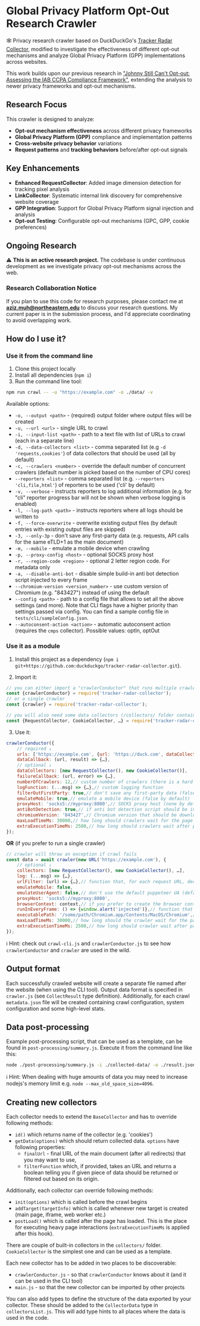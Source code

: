 # Global Privacy Platform Opt-Out Research Crawler
🕸 Privacy research crawler based on DuckDuckGo's [Tracker Radar Collector](https://github.com/duckduckgo/tracker-radar-collector), modified to investigate the effectiveness of different opt-out mechanisms and analyze Global Privacy Platform (GPP) implementations across websites.

This work builds upon our previous research in ["Johnny Still Can't Opt-out: Assessing the IAB CCPA Compliance Framework"](https://abubakaraziz.com/assets/pdf/iab-ccpa-compliance.pdf), extending the analysis to newer privacy frameworks and opt-out mechanisms.

## Research Focus

This crawler is designed to analyze:
- **Opt-out mechanism effectiveness** across different privacy frameworks
- **Global Privacy Platform (GPP)** compliance and implementation patterns  
- **Cross-website privacy behavior** variations
- **Request patterns** and **tracking behaviors** before/after opt-out signals

## Key Enhancements

- **Enhanced RequestCollector**: Added image dimension detection for tracking pixel analysis
- **LinkCollector**: Systematic internal link discovery for comprehensive website coverage
- **GPP Integration**: Support for Global Privacy Platform signal injection and analysis
- **Opt-out Testing**: Configurable opt-out mechanisms (GPC, GPP, cookie preferences)

## Ongoing Research

⚠️ **This is an active research project.** The codebase is under continuous development as we investigate privacy opt-out mechanisms across the web.

### Research Collaboration Notice

If you plan to use this code for research purposes, please contact me at **aziz.muh@northeastern.edu** to discuss your research questions. My current paper is in the submission process, and I'd appreciate coordinating to avoid overlapping work.

## How do I use it?

### Use it from the command line

1. Clone this project locally
2. Install all dependencies (`npm i`)
3. Run the command line tool:

```sh
npm run crawl -- -u "https://example.com" -o ./data/ -v
```

Available options:

- `-o, --output <path>` - (required) output folder where output files will be created
- `-u, --url <url>` - single URL to crawl
- `-i, --input-list <path>` - path to a text file with list of URLs to crawl (each in a separate line)
- `-d, --data-collectors <list>` - comma separated list (e.g `-d 'requests,cookies'`) of data collectors that should be used (all by default)
- `-c, --crawlers <number>` - override the default number of concurrent crawlers (default number is picked based on the number of CPU cores)
- `--reporters <list>` - comma separated list (e.g. `--reporters 'cli,file,html'`) of reporters to be used ('cli' by default)
- `-v, --verbose` - instructs reporters to log additional information (e.g. for "cli" reporter progress bar will not be shown when verbose logging is enabled)
- `-l, --log-path <path>` - instructs reporters where all logs should be written to
- `-f, --force-overwrite` - overwrite existing output files (by default entries with existing output files are skipped)
- `-3, --only-3p` - don't save any first-party data (e.g. requests, API calls for the same eTLD+1 as the main document)
- `-m, --mobile` - emulate a mobile device when crawling
- `-p, --proxy-config <host>` - optional SOCKS proxy host
- `-r, --region-code <region>` - optional 2 letter region code. For metadata only
- `-a, --disable-anti-bot` - disable simple build-in anti bot detection script injected to every frame
- `--chromium-version <version_number>` - use custom version of Chromium (e.g. "843427") instead of using the default
- `--config <path>` - path to a config file that allows to set all the above settings (and more). Note that CLI flags have a higher priority than settings passed via config. You can find a sample config file in `tests/cli/sampleConfig.json`.
- `--autoconsent-action <action>` - automatic autoconsent action (requires the `cmps` collector). Possible values: optIn, optOut

### Use it as a module

1. Install this project as a dependency (`npm i git+https://github.com:duckduckgo/tracker-radar-collector.git`).

2. Import it:

```js
// you can either import a "crawlerConductor" that runs multiple crawlers for you
const {crawlerConductor} = require('tracker-radar-collector');
// or a single crawler
const {crawler} = require('tracker-radar-collector');

// you will also need some data collectors (/collectors/ folder contains all build-in collectors)
const {RequestCollector, CookieCollector, …} = require('tracker-radar-collector');
```

3. Use it:

```js
crawlerConductor({
    // required ↓
    urls: ['https://example.com', {url: 'https://duck.com', dataCollectors: [new ScreenshotCollector()]}, …], // two formats available: first format will use default collectors set below, second format will use custom set of collectors for this one url
    dataCallback: (url, result) => {…},
    // optional ↓
    dataCollectors: [new RequestCollector(), new CookieCollector()],
    failureCallback: (url, error) => {…},
    numberOfCrawlers: 12,// custom number of crawlers (there is a hard limit of 38 though)
    logFunction: (...msg) => {…},// custom logging function
    filterOutFirstParty: true,// don't save any first-party data (false by default)
    emulateMobile: true,// emulate a mobile device (false by default)
    proxyHost: 'socks5://myproxy:8080',// SOCKS proxy host (none by default)
    antiBotDetection: true,// if anti bot detection script should be injected (true by default)
    chromiumVersion: '843427',// Chromium version that should be downloaded and used instead of the default one
    maxLoadTimeMs: 30000,// how long should crawlers wait for the page to load, defaults to 30s
    extraExecutionTimeMs: 2500,// how long should crawlers wait after page loads before collecting data, defaults to 2.5s
});
```

**OR** (if you prefer to run a single crawler)

```js
// crawler will throw an exception if crawl fails
const data = await crawler(new URL('https://example.com'), {
    // optional ↓
    collectors: [new RequestCollector(), new CookieCollector(), …],
    log: (...msg) => {…},
    urlFilter: (url) => {…},// function that, for each request URL, decides if its data should be stored or not
    emulateMobile: false,
    emulateUserAgent: false,// don't use the default puppeteer UA (default true)
    proxyHost: 'socks5://myproxy:8080',
    browserContext: context,// if you prefer to create the browser context yourself (to e.g. use other browser or non-incognito context) you can pass it here (by default crawler will create an incognito context using standard chromium for you)
    runInEveryFrame: () => {window.alert('injected')},// function that should be executed in every frame (main + all subframes)
    executablePath: '/some/path/Chromium.app/Contents/MacOS/Chromium',// path to a custom Chromium installation that should be used instead of the default one
    maxLoadTimeMs: 30000,// how long should the crawler wait for the page to load, defaults to 30s
    extraExecutionTimeMs: 2500,// how long should crawler wait after page loads before collecting data, defaults to 2.5s
});
```

ℹ️ Hint: check out `crawl-cli.js` and `crawlerConductor.js` to see how `crawlerConductor` and `crawler` are used in the wild.

## Output format

Each successfully crawled website will create a separate file named after the website (when using the CLI tool). Output data format is specified in `crawler.js` (see `CollectResult` type definition).
Additionally, for each crawl `metadata.json` file will be created containing crawl configuration, system configuration and some high-level stats. 

## Data post-processing

Example post-processing script, that can be used as a template, can be found in `post-processing/summary.js`. Execute it from the command line like this:

```sh
node ./post-processing/summary.js -i ./collected-data/ -o ./result.json
```

ℹ️ Hint: When dealing with huge amounts of data you may need to increase nodejs's memory limit e.g. `node --max_old_space_size=4096`.

## Creating new collectors

Each collector needs to extend the `BaseCollector` and has to override following methods:

- `id()` which returns name of the collector (e.g. 'cookies')
- `getData(options)` which should return collected data. `options` have following properties:
    - `finalUrl` - final URL of the main document (after all redirects) that you may want to use,
    - `filterFunction` which, if provided, takes an URL and returns a boolean telling you if given piece of data should be returned or filtered out based on its origin.

Additionally, each collector can override following methods:

- `init(options)` which is called before the crawl begins
- `addTarget(targetInfo)` which is called whenever new target is created (main page, iframe, web worker etc.)
- `postLoad()` which is called after the page has loaded. This is the place for executing heavy page interactions (`extraExecutionTimeMs` is applied after this hook).

There are couple of built-in collectors in the `collectors/` folder. `CookieCollector` is the simplest one and can be used as a template.

Each new collector has to be added in two places to be discoverable:
- `crawlerConductor.js` - so that `crawlerConductor` knows about it (and it can be used in the CLI tool)
- `main.js` - so that the new collector can be imported by other projects

You can also add types to define the structure of the data exported by your collector. These should be added to the `CollectorData` type in `collectorsList.js`. This will add type hints to all places where the data is used in the code.
